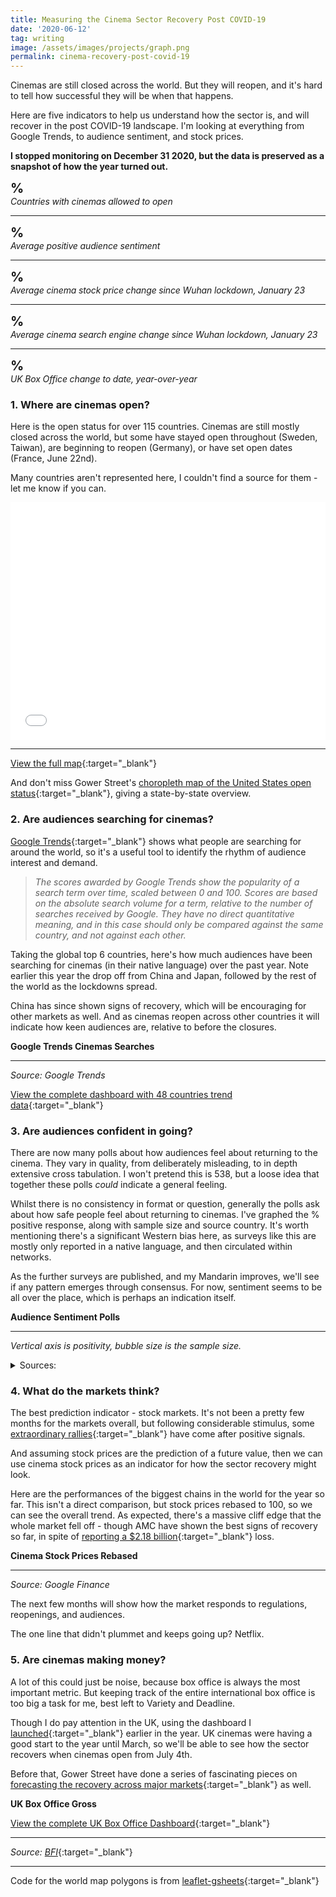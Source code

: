 ```yaml
---
title: Measuring the Cinema Sector Recovery Post COVID-19
date: '2020-06-12'
tag: writing
image: /assets/images/projects/graph.png
permalink: cinema-recovery-post-covid-19
---
```


<script type="text/javascript" src="https://www.gstatic.com/charts/loader.js"></script>
<script type="text/javascript" src="/assets/charts/cinema-recovery.js"></script>

<style>
.google-visualization-table-table,
.google-visualization-table-tr-even,
.google-visualization-table-tr-head {
	background-color: rgba(255, 255, 255, 0);
}
.google-visualization-table .gradient {
	background-image: none;
}
.counter-wrapper {
	font-weight: bold;
	font-size: 1.5em;
}
.counter {
	display: inline-block;
}

h6 {
	font-size: 1em;
	margin: 0;
	letter-spacing: -0.01em;
}
</style>

Cinemas are still closed across the world. But they will reopen, and it's hard to tell how successful they will be when that happens.

Here are five indicators to help us understand how the sector is, and will recover in the post COVID-19 landscape. I'm looking at everything from Google Trends, to audience sentiment, and stock prices.

**I stopped monitoring on December 31 2020, but the data is preserved as a snapshot of how the year turned out.**

<div class="line"></div>

<div class="counter-wrapper"><div class="counter" id="open-percent"></div>%</div>

###### Countries with cinemas allowed to open

<hr>

<div class="counter-wrapper"><div class="counter" id="sentiment"></div>%</div>

###### Average positive audience sentiment

<hr>

<div class="counter-wrapper"><div class="counter" id="stock-change"></div>%</div>

###### Average cinema stock price change since Wuhan lockdown, January 23

<hr>

<div class="counter-wrapper"><div class="counter" id="trends-change"></div>%</div>

###### Average cinema search engine change since Wuhan lockdown, January 23

<hr>

<div class="counter-wrapper"><div class="counter" id="box-office-change"></div>%</div>

###### UK Box Office change to date, year-over-year

<div class="line"></div>

### 1. Where are cinemas open?

Here is the open status for over 115 countries. Cinemas are still mostly closed across the world, but some have stayed open throughout (Sweden, Taiwan), are beginning to reopen (Germany), or have set open dates (France, June 22nd).

Many countries aren't represented here, I couldn't find a source for them - let me know if you can.

<iframe width="100%" height="380" seamless frameborder="0" scrolling="no" src="/assets/cinema-map/map.html"></iframe>
<hr>

[View the full map](/assets/cinema-map/map.html){:target="\_blank"}

And don't miss Gower Street's [choropleth map of the United States open status](https://gower.st/articles/reopen-sesame-domestic-theater-numbers-growing-interactive/){:target="\_blank"}, giving a state-by-state overview.

<div class="line"></div>

### 2. Are audiences searching for cinemas?

[Google Trends](https://trends.google.com/trends/){:target="\_blank"} shows what people are searching for around the world, so it's a useful tool to identify the rhythm of audience interest and demand.

> _The scores awarded by Google Trends show the popularity of a search term over time, scaled between 0 and 100. Scores are based on the absolute search volume for a term, relative to the number of searches received by Google. They have no direct quantitative meaning, and in this case should only be compared against the same country, and not against each other._

Taking the global top 6 countries, here's how much audiences have been searching for cinemas (in their native language) over the past year. Note earlier this year the drop off from China and Japan, followed by the rest of the world as the lockdowns spread.

China has since shown signs of recovery, which will be encouraging for other markets as well. And as cinemas reopen across other countries it will indicate how keen audiences are, relative to before the closures.

**Google Trends Cinemas Searches**

<div id="trend-vis" class="chart"></div>

<hr>

_Source: Google Trends_

[View the complete dashboard with 48 countries trend data](/assets/cinema-map/trends.html){:target="\_blank"}

<div class="line"></div>

### 3. Are audiences confident in going?

There are now many polls about how audiences feel about returning to the cinema. They vary in quality, from deliberately misleading, to in depth extensive cross tabulation. I won't pretend this is 538, but a loose idea that together these polls _could_ indicate a general feeling.

Whilst there is no consistency in format or question, generally the polls ask about how safe people feel about returning to cinemas. I've graphed the % positive response, along with sample size and source country. It's worth mentioning there's a significant Western bias here, as surveys like this are mostly only reported in a native language, and then circulated within networks.

As the further surveys are published, and my Mandarin improves, we'll see if any pattern emerges through consensus. For now, sentiment seems to be all over the place, which is perhaps an indication itself.

**Audience Sentiment Polls**

<div id="bubble-vis" class="chart"></div>
<hr>

_Vertical axis is positivity, bubble size is the sample size._

<details>
	<summary>Sources:</summary>

<div id="table-vis" class="chart"></div>
</details>

<div class="line"></div>

### 4. What do the markets think?

The best prediction indicator - stock markets. It's not been a pretty few months for the markets overall, but following considerable stimulus, some [extraordinary rallies](https://www.bloomberg.com/news/articles/2020-06-07/asian-stocks-look-set-for-gains-dollar-mixed-markets-wrap){:target="\_blank"} have come after positive signals.

And assuming stock prices are the prediction of a future value, then we can use cinema stock prices as an indicator for how the sector recovery might look.

Here are the performances of the biggest chains in the world for the year so far. This isn't a direct comparison, but stock prices rebased to 100, so we can see the overall trend. As expected, there's a massive cliff edge that the whole market fell off - though AMC have shown the best signs of recovery so far, in spite of [reporting a $2.18 billion](https://www.bloomberg.com/news/articles/2020-06-09/amc-turns-to-reopening-plans-after-reporting-2-18-billion-loss){:target="\_blank"} loss.

**Cinema Stock Prices Rebased**

<div id="stockmarket-vis" class="chart"></div>

<hr>

_Source: Google Finance_

The next few months will show how the market responds to regulations, reopenings, and audiences.

The one line that didn't plummet and keeps going up? Netflix.

<div class="line"></div>

### 5. Are cinemas making money?

A lot of this could just be noise, because box office is always the most important metric. But keeping track of the entire international box office is too big a task for me, best left to Variety and Deadline.

Though I do pay attention in the UK, using the dashboard I [launched](/uk-box-office-dashboard){:target="\_blank"} earlier in the year. UK cinemas were having a good start to the year until March, so we'll be able to see how the sector recovers when cinemas open from July 4th.

Before that, Gower Street have done a series of fascinating pieces on [forecasting the recovery across major markets](https://gower.st/articles/tag/prediction/){:target="\_blank"} as well.

**UK Box Office Gross**

<div id="boxoffice-vis" class="chart"></div>

[View the complete UK Box Office Dashboard](https://boxoffice.rae.li){:target="\_blank"}

<hr>

_Source:_ [_BFI_](https://www.bfi.org.uk/education-research/film-industry-statistics-research/weekend-box-office-figures){:target="\_blank"}

<div class="line"></div>

<hr>

Code for the world map polygons is from [leaflet-gsheets](https://github.com/carderne/leaflet-gsheets){:target="\_blank"}
